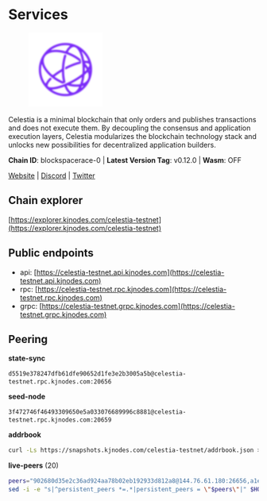 # Services

<figure><img src="https://raw.githubusercontent.com/kj89/cosmos-images/main/logos/celestia.png" width="150" alt=""><figcaption></figcaption></figure>

Celestia is a minimal blockchain that only orders and publishes transactions and  does not execute them. By decoupling the consensus and application execution layers,  Celestia modularizes the blockchain technology stack and unlocks new possibilities  for decentralized application builders.

**Chain ID**: blockspacerace-0 | **Latest Version Tag**: v0.12.0 | **Wasm**: OFF

[Website](https://celestia.org) | [Discord](https://discord.gg/celestiacommunity) | [Twitter](https://twitter.com/CelestiaOrg)




## Chain explorer
[https://explorer.kjnodes.com/celestia-testnet](https://explorer.kjnodes.com/celestia-testnet)

## Public endpoints

* api: [https://celestia-testnet.api.kjnodes.com](https://celestia-testnet.api.kjnodes.com)
* rpc: [https://celestia-testnet.rpc.kjnodes.com](https://celestia-testnet.rpc.kjnodes.com)
* grpc: [https://celestia-testnet.grpc.kjnodes.com](https://celestia-testnet.grpc.kjnodes.com)

## Peering

**state-sync**

```text
d5519e378247dfb61dfe90652d1fe3e2b3005a5b@celestia-testnet.rpc.kjnodes.com:20656
```

**seed-node**

```text
3f472746f46493309650e5a033076689996c8881@celestia-testnet.rpc.kjnodes.com:20659
```

**addrbook**
```bash
curl -Ls https://snapshots.kjnodes.com/celestia-testnet/addrbook.json > $HOME/.celestia-app/config/addrbook.json
```

**live-peers** (20)
```bash
peers="902680d35e2c36ad924aa78b02eb192933d812a8@144.76.61.180:26656,a1e08e481992149d50cb74144602334e71fa3aa3@62.232.97.106:26656,2b9c71541bb54d13e887b9ec6ff88bf09ea4c4a3@138.197.134.254:26656,b9a59a4e1e521ff3bf651c20a17bbad61fdd443d@104.128.62.172:26656,29c8a82a0be59a2c6a5d6fb2ad0a2e1b4d09de0f@186.3.232.252:26656,d5519e378247dfb61dfe90652d1fe3e2b3005a5b@65.109.68.190:20656,8ec3dfbfa971264d8cdd86352ffa7bf95d341254@168.119.64.90:26656,572cb08735d4572fe62b2fc8b9555c479d8e162f@65.108.137.217:26656,46d3f4a8341c4523f4cafc778075688022280973@95.217.113.104:26656,6fbb911f2d20d86a77ecb8b8e95f6e80cfb62548@144.76.236.211:26656,94b63fddfc78230f51aeb7ac34b9fb86bd042a77@46.4.53.94:30582,f05e6a065b772dda4c7c0cbed40894a8c43416c7@57.128.86.3:26656,ed878d106169c4ac694f571d78b99d8abfe29b33@149.102.130.59:26656,b1b42ed03d101f8d0225b9796bfc9b628a2418c7@104.248.129.29:26656,b820b229105de6beeca1ab9b5e2aae787cdf73b8@141.94.162.118:26656,5c464c8a7f4182492f3e0ab71f14c3f3a43b5f7b@176.9.157.38:26656,da5dd22ae25a061d92cd7979e8977c449712a19d@46.4.23.42:26656,d78275c79f81efc0eb357cec3ec35877efec4974@57.128.74.131:26656,d046e88879cf5f6299cfc87ec05038ea98ee3aa0@5.9.154.105:26656,ebf8c82dd6bc37aebcc38f5bff61593d9e3ca370@65.21.163.230:26656"
sed -i -e "s|^persistent_peers *=.*|persistent_peers = \"$peers\"|" $HOME/.celestia-app/config/config.toml
```
